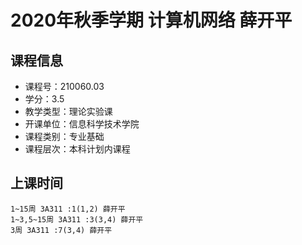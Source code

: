 # 2020年秋季学期 计算机网络 薛开平






## 课程信息

- 课程号：210060.03
- 学分：3.5
- 教学类型：理论实验课
- 开课单位：信息科学技术学院
- 课程类别：专业基础
- 课程层次：本科计划内课程

## 上课时间

```
1~15周 3A311 :1(1,2) 薛开平
1~3,5~15周 3A311 :3(3,4) 薛开平
3周 3A311 :7(3,4) 薛开平
```


